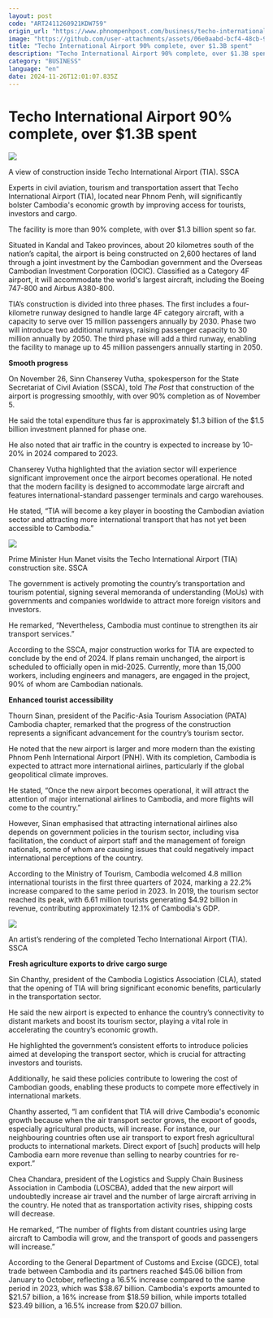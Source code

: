 ```yaml
---
layout: post
code: "ART2411260921KDW759"
origin_url: "https://www.phnompenhpost.com/business/techo-international-airport-90-complete-over-1-3b-spent"
image: "https://github.com/user-attachments/assets/06e0aabd-bcf4-48cb-9084-9b24ef25e1d9"
title: "Techo International Airport 90% complete, over $1.3B spent"
description: "​​Techo International Airport 90% complete, over $1.3B spent​"
category: "BUSINESS"
language: "en"
date: 2024-11-26T12:01:07.835Z
---
```


# Techo International Airport 90% complete, over $1.3B spent

![](https://github.com/user-attachments/assets/9a874db2-63cc-4845-8d48-468bd9f43857)

A view of construction inside Techo International Airport (TIA). SSCA

Experts in civil aviation, tourism and transportation assert that Techo International Airport (TIA), located near Phnom Penh, will significantly bolster Cambodia's economic growth by improving access for tourists, investors and cargo.

The facility is more than 90% complete, with over $1.3 billion spent so far.

Situated in Kandal and Takeo provinces, about 20 kilometres south of the nation’s capital, the airport is being constructed on 2,600 hectares of land through a joint investment by the Cambodian government and the Overseas Cambodian Investment Corporation (OCIC). Classified as a Category 4F airport, it will accommodate the world's largest aircraft, including the Boeing 747-800 and Airbus A380-800.

TIA’s construction is divided into three phases. The first includes a four-kilometre runway designed to handle large 4F category aircraft, with a capacity to serve over 15 million passengers annually by 2030. Phase two will introduce two additional runways, raising passenger capacity to 30 million annually by 2050. The third phase will add a third runway, enabling the facility to manage up to 45 million passengers annually starting in 2050.

**Smooth progress**

On November 26, Sinn Chanserey Vutha, spokesperson for the State Secretariat of Civil Aviation (SSCA), told _The Post_ that construction of the airport is progressing smoothly, with over 90% completion as of November 5.

He said the total expenditure thus far is approximately $1.3 billion of the $1.5 billion investment planned for phase one. 

He also noted that air traffic in the country is expected to increase by 10-20% in 2024 compared to 2023.

Chanserey Vutha highlighted that the aviation sector will experience significant improvement once the airport becomes operational. He noted that the modern facility is designed to accommodate large aircraft and features international-standard passenger terminals and cargo warehouses.

He stated, “TIA will become a key player in boosting the Cambodian aviation sector and attracting more international transport that has not yet been accessible to Cambodia.”

![](https://github.com/user-attachments/assets/00e18876-37e1-4587-b78f-fb0ff05f61cd)

Prime Minister Hun Manet visits the Techo International Airport (TIA) construction site. SSCA

The government is actively promoting the country’s transportation and tourism potential, signing several memoranda of understanding (MoUs) with governments and companies worldwide to attract more foreign visitors and investors.

He remarked, “Nevertheless, Cambodia must continue to strengthen its air transport services.”

According to the SSCA, major construction works for TIA are expected to conclude by the end of 2024. If plans remain unchanged, the airport is scheduled to officially open in mid-2025. Currently, more than 15,000 workers, including engineers and managers, are engaged in the project, 90% of whom are Cambodian nationals.

**Enhanced tourist accessibility**

Thourn Sinan, president of the Pacific-Asia Tourism Association (PATA) Cambodia chapter, remarked that the progress of the construction represents a significant advancement for the country’s tourism sector. 

He noted that the new airport is larger and more modern than the existing Phnom Penh International Airport (PNH). With its completion, Cambodia is expected to attract more international airlines, particularly if the global geopolitical climate improves.

He stated, “Once the new airport becomes operational, it will attract the attention of major international airlines to Cambodia, and more flights will come to the country.”

However, Sinan emphasised that attracting international airlines also depends on government policies in the tourism sector, including visa facilitation, the conduct of airport staff and the management of foreign nationals, some of whom are causing issues that could negatively impact international perceptions of the country.

According to the Ministry of Tourism, Cambodia welcomed 4.8 million international tourists in the first three quarters of 2024, marking a 22.2% increase compared to the same period in 2023. In 2019, the tourism sector reached its peak, with 6.61 million tourists generating $4.92 billion in revenue, contributing approximately 12.1% of Cambodia's GDP.

![](https://github.com/user-attachments/assets/f4a1fbdc-1648-4db2-a91d-c543864c4505)

An artist’s rendering of the completed Techo International Airport (TIA). SSCA

**Fresh agriculture exports to drive cargo surge**

Sin Chanthy, president of the Cambodia Logistics Association (CLA), stated that the opening of TIA will bring significant economic benefits, particularly in the transportation sector.

He said the new airport is expected to enhance the country’s connectivity to distant markets and boost its tourism sector, playing a vital role in accelerating the country’s economic growth.

He highlighted the government’s consistent efforts to introduce policies aimed at developing the transport sector, which is crucial for attracting investors and tourists.

Additionally, he said these policies contribute to lowering the cost of Cambodian goods, enabling these products to compete more effectively in international markets.

Chanthy asserted, “I am confident that TIA will drive Cambodia's economic growth because when the air transport sector grows, the export of goods, especially agricultural products, will increase. For instance, our neighbouring countries often use air transport to export fresh agricultural products to international markets. Direct export of \[such\] products will help Cambodia earn more revenue than selling to nearby countries for re-export.”

Chea Chandara, president of the Logistics and Supply Chain Business Association in Cambodia (LOSCBA), added that the new airport will undoubtedly increase air travel and the number of large aircraft arriving in the country. He noted that as transportation activity rises, shipping costs will decrease.

He remarked, “The number of flights from distant countries using large aircraft to Cambodia will grow, and the transport of goods and passengers will increase.”

According to the General Department of Customs and Excise (GDCE), total trade between Cambodia and its partners reached $45.06 billion from January to October, reflecting a 16.5% increase compared to the same period in 2023, which was $38.67 billion. Cambodia's exports amounted to $21.57 billion, a 16% increase from $18.59 billion, while imports totalled $23.49 billion, a 16.5% increase from $20.07 billion.